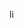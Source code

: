 <!--
 Copyright 2023 jeff
 
 Licensed under the Apache License, Version 2.0 (the "License");
 you may not use this file except in compliance with the License.
 You may obtain a copy of the License at
 
     http://www.apache.org/licenses/LICENSE-2.0
 
 Unless required by applicable law or agreed to in writing, software
 distributed under the License is distributed on an "
 AS IS" BASIS,
 WITHOUT WARRANTIES OR CONDITIONS OF ANY KIND, either express or implied.
 See the License for the specific language governing permissions and
 limitations under the License.
-->

li